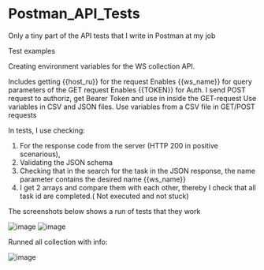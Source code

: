 # Postman_API_Tests
Only a tiny part of the API tests that I write in Postman at my job

Test examples

Creating environment variables for the WS collection API.

Includes getting {{host_ru}} for the request
Enables {{ws_name}} for query parameters of the GET request
Enables {{TOKEN}} for Auth. I send POST request to authoriz, get Bearer Token and use in inside the GET-request
Use variables in CSV and JSON files. 
Use variables from a CSV file in GET/POST requests


In tests, I use checking:
1) For the response code from the server (HTTP 200 in positive scenarious),
2) Validating the JSON schema
3) Checking that in the search for the task in the JSON response, the name parameter contains the desired name {{ws_name}}
4) I get 2 arrays and compare them with each other, thereby I check that all task id are completed.( Not executed and not stuck)


The screenshots below shows a run of tests that they work

![image](https://user-images.githubusercontent.com/57834199/179417176-4c488049-04f7-49c8-b41b-76f621d96b11.png)
![image](https://user-images.githubusercontent.com/57834199/179417311-5184bf30-9e6d-460a-b4aa-6fcf5fb4f371.png)

Runned all collection with info:

![image](https://user-images.githubusercontent.com/57834199/179417481-68e7cc48-f892-4942-bf20-3d3ca9b6e05d.png)
